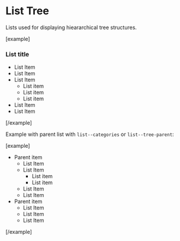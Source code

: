 List Tree
=========

Lists used for displaying hieararchical tree structures.

[example]
<h3>List title</h3>
<ul class="list--tree">
	<li class="list__item">List Item</li>
	<li class="list__item">List Item</li>
	<li class="list__item">List Item
		<ul class="list--tree">
			<li class="list__item">List item</li>
			<li class="list__item">List item</li>
			<li class="list__item">List item</li>
		</ul>
	</li>
	<li class="list__item">List Item</li>
	<li class="list__item">List Item</li>
</ul>
[/example]

Example with parent list with <code>list--categories</code> or <code>list--tree-parent</code>:

[example]
<ul class="list--tree-parent">
	<li class="list__item">Parent item
		<ul class="list--tree">
			<li class="list__item">List Item</li>
			<li class="list__item">List Item
				<ul class="list--tree">
					<li class="list__item">List item</li>
					<li class="list__item">List item</li>
				</ul>
			</li>
			<li class="list__item">List Item</li>
			<li class="list__item">List Item</li>
		</ul>
	</li>
	<li class="list__item">Parent item
		<ul class="list--tree">
			<li class="list__item">List Item</li>
			<li class="list__item">List Item</li>
			<li class="list__item">List Item</li>
		</ul>
	</li>
</ul>
[/example]
